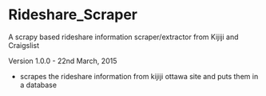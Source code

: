 # Rideshare_Scraper
A scrapy based rideshare information scraper/extractor from Kijiji and Craigslist

Version 1.0.0 - 22nd March, 2015
- scrapes the rideshare information from kijiji ottawa site and puts them in a database
